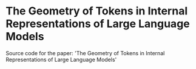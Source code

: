 # The Geometry of Tokens in Internal Representations of Large Language Models
Source code for the paper: 'The Geometry of Tokens in Internal Representations of Large Language Models'

